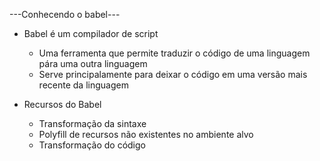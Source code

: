 ---Conhecendo o babel---

- Babel é um compilador de script
    - Uma ferramenta que permite traduzir o código de uma linguagem pára uma outra linguagem
    - Serve principalamente para deixar o código em uma versão mais recente da linguagem

- Recursos do Babel
    - Transformação da sintaxe
    - Polyfill de recursos não existentes no ambiente alvo 
    - Transformação do código